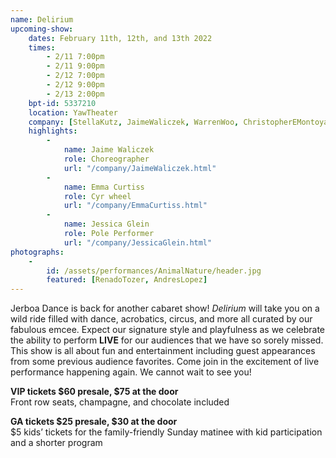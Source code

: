 ```yaml
---
name: Delirium
upcoming-show:
    dates: February 11th, 12th, and 13th 2022
    times:
        - 2/11 7:00pm
        - 2/11 9:00pm
        - 2/12 7:00pm
        - 2/12 9:00pm
        - 2/13 2:00pm
    bpt-id: 5337210
    location: YawTheater
    company: [StellaKutz, JaimeWaliczek, WarrenWoo, ChristopherEMontoya, AngelaSchmidt, SeanCalavan]
    highlights:
        -
            name: Jaime Waliczek
            role: Choreographer
            url: "/company/JaimeWaliczek.html"
        -
            name: Emma Curtiss
            role: Cyr wheel
            url: "/company/EmmaCurtiss.html"
        -
            name: Jessica Glein
            role: Pole Performer
            url: "/company/JessicaGlein.html"
photographs:
    -
        id: /assets/performances/AnimalNature/header.jpg
        featured: [RenadoTozer, AndresLopez]
---
```

Jerboa Dance is back for another cabaret show! *Delirium* will take you on a wild ride filled with dance, acrobatics, circus, and more all curated by our fabulous emcee. Expect our signature style and playfulness as we celebrate the ability to perform **LIVE** for our audiences that we have so sorely missed. This show is all about fun and entertainment including guest appearances from some previous audience favorites. Come join in the excitement of live performance happening again. We cannot wait to see you!

**VIP tickets $60 presale, $75 at the door**  
Front row seats, champagne, and chocolate included

**GA tickets $25 presale, $30 at the door**  
$5 kids’ tickets for the family-friendly Sunday matinee with kid participation and a shorter program
